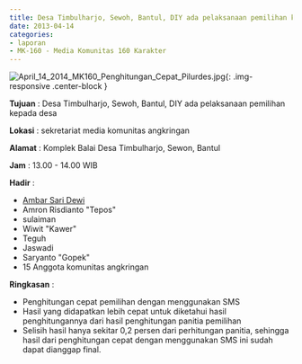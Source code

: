 ```yaml
---
title: Desa Timbulharjo, Sewoh, Bantul, DIY ada pelaksanaan pemilihan kepada desa
date: 2013-04-14
categories:
- laporan
- MK-160 - Media Komunitas 160 Karakter
---
```


![April_14_2014_MK160_Penghitungan_Cepat_Pilurdes.jpg](/uploads/April_14_2014_MK160_Penghitungan_Cepat_Pilurdes.jpg){: .img-responsive .center-block }

**Tujuan** : Desa Timbulharjo, Sewoh, Bantul, DIY ada pelaksanaan pemilihan kepada desa

**Lokasi** : sekretariat media komunitas angkringan 

**Alamat** : Komplek Balai Desa Timbulharjo, Sewon, Bantul 

**Jam** : 13.00 - 14.00 WIB 

**Hadir** :
* [Ambar Sari Dewi](http://wiki.ciptamedia.org/wiki/Ambar_Sari_Dewi)
* Amron Risdianto "Tepos"
* sulaiman
* Wiwit "Kawer"
* Teguh
* Jaswadi
* Saryanto "Gopek"
* 15 Anggota komunitas angkringan

**Ringkasan** :
* Penghitungan cepat pemilihan dengan menggunakan SMS
* Hasil yang didapatkan lebih cepat untuk diketahui hasil penghitungannya dari hasil penghitungan panitia pemilihan
* Selisih hasil hanya sekitar 0,2 persen dari perhitungan panitia, sehingga hasil dari penghitungan cepat dengan menggunakan SMS ini sudah dapat dianggap final.
